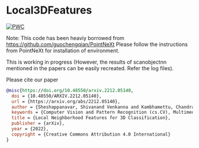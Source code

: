 # Local3DFeatures

[![PWC](https://img.shields.io/endpoint.svg?url=https://paperswithcode.com/badge/local-neighborhood-features-for-3d-1/3d-point-cloud-classification-on-scanobjectnn)](https://paperswithcode.com/sota/3d-point-cloud-classification-on-scanobjectnn?p=local-neighborhood-features-for-3d-1)



Note: This code has been heaviy borrowed from https://github.com/guochengqian/PointNeXt
Please follow the instructions from PointNeXt for installation of environment.

This is working in progress (However, the results of scanobjectnn mentioned in the papers can be easily recreated. Refer the log files).

Please cite our paper
```BibTex
@misc{https://doi.org/10.48550/arxiv.2212.05140,
  doi = {10.48550/ARXIV.2212.05140},
  url = {https://arxiv.org/abs/2212.05140},
  author = {Sheshappanavar, Shivanand Venkanna and Kambhamettu, Chandra},
  keywords = {Computer Vision and Pattern Recognition (cs.CV), Multimedia (cs.MM), FOS: Computer and information sciences, FOS: Computer and information sciences},
  title = {Local Neighborhood Features for 3D Classification},
  publisher = {arXiv},
  year = {2022},
  copyright = {Creative Commons Attribution 4.0 International}
}
```
